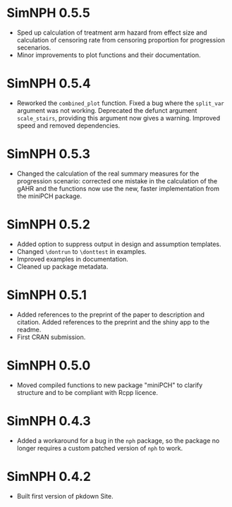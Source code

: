 # SimNPH 0.5.5

* Sped up calculation of treatment arm hazard from effect size and calculation
  of censoring rate from censoring proportion for progression secenarios.
* Minor improvements to plot functions and their documentation.

# SimNPH 0.5.4

* Reworked the `combined_plot` function. Fixed a bug where the `split_var`
  argument was not working. Deprecated the defunct argument `scale_stairs`,
  providing this argument now gives a warning. Improved speed and removed
  dependencies.

# SimNPH 0.5.3

* Changed the calculation of the real summary measures for the progression
  scenario: corrected one mistake in the calculation of the gAHR and the
  functions now use the new, faster implementation from the miniPCH package.

# SimNPH 0.5.2

* Added option to suppress output in design and assumption templates.
* Changed `\dontrun` to `\donttest` in examples.
* Improved examples in documentation.
* Cleaned up package metadata.

# SimNPH 0.5.1

* Added references to the preprint of the paper to description and citation. 
  Added references to the preprint and the shiny app to the readme.
* First CRAN submission.

# SimNPH 0.5.0

* Moved compiled functions to new package "miniPCH" to clarify structure and to
  be compliant with Rcpp licence. 

# SimNPH 0.4.3

* Added a workaround for a bug in the `nph` package, so the package no longer
  requires a custom patched version of `nph` to work.

# SimNPH 0.4.2

* Built first version of pkdown Site.
